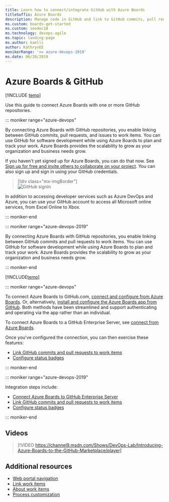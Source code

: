 ```yaml
---
title: Learn how to connect/integrate GitHub with Azure Boards
titleSuffix: Azure Boards
description: Manage code in GitHub and link to GitHub commits, pull requests, and issues in Azure Boards
ms.custom: boards-get-started 
ms.custom: seodec18
ms.technology: devops-agile
ms.topic: landing-page
ms.author: kaelli
author: KathrynEE
monikerRange: '>= azure-devops-2019'
ms.date: 06/28/2019
---
```


# Azure Boards & GitHub

[!INCLUDE [temp](../includes/version-vsts-plus-azdevserver-2019.md)]

Use this guide to connect Azure Boards with one or more GitHub repositories.

::: moniker range="azure-devops"

By connecting Azure Boards with GitHub repositories, you enable linking between GitHub commits, pull requests, and issues to work items. You can use GitHub for software development while using Azure Boards to plan and track your work. Azure Boards provides the scalability to grow as your organization and business needs grow.

If you haven't yet signed up for Azure Boards, you can do that now. See [Sign up for free and invite others to collaborate on your project](../get-started/sign-up-invite-teammates.md). You can also sign up and sign in using your GitHub credentials.

> [!div class="mx-imgBorder"]  
> ![GitHub signin](media/sign-in.png)

In addition to accessing developer services such as Azure DevOps and Azure, you can use your GitHub account to access all Microsoft online services, from Excel Online to Xbox.

::: moniker-end

::: moniker range="azure-devops-2019"

By connecting Azure Boards with GitHub repositories, you enable linking between GitHub commits and pull requests to work items. You can use GitHub for software development while using Azure Boards to plan and track your work. Azure Boards provides the scalability to grow as your organization and business needs grow.

::: moniker-end

[!INCLUDE[temp](../includes/github-platform-support.md)]

::: moniker range="azure-devops"

To connect Azure Boards to GitHub.com, [connect and configure from Azure Boards](connect-to-github.md). Or, alternatively, [install and configure the Azure Boards app from GitHub](install-github-app.md). Both methods have been streamlined and support authenticating and operating via the app rather than an individual.

To connect Azure Boards to a GitHub Enterprise Server, see [connect from Azure Boards](connect-to-github.md).

Once you've configured the connection, you can then exercise these features:

* [Link GitHub commits and pull requests to work items](link-to-from-github.md)
* [Configure status badges](configure-status-badges.md)

::: moniker-end

::: moniker range="azure-devops-2019"

Integration steps include:

* [Connect Azure Boards to GitHub Enterprise Server](connect-to-github.md)
* [Link GitHub commits and pull requests to work items](link-to-from-github.md)
* [Configure status badges](configure-status-badges.md)

::: moniker-end

## Videos

> [!VIDEO https://channel9.msdn.com/Shows/DevOps-Lab/Introducing-Azure-Boards-to-the-GitHub-Marketplace/player]

## Additional resources

* [Web portal navigation](../../project/navigation/index.md)
* [Link work items](../backlogs/add-link.md)
* [About work items](../work-items/about-work-items.md)
* [Process customization](../../organizations/settings/work/inheritance-process-model.md)
